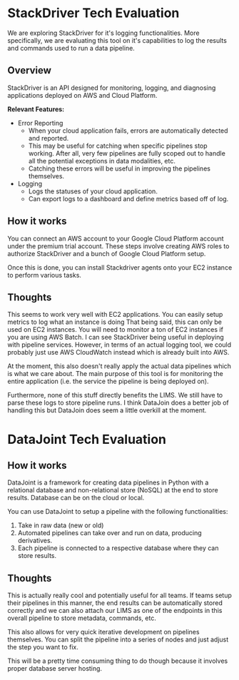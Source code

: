 # StackDriver Tech Evaluation
We are exploring StackDriver for it's logging functionalities. More specifically, we are evaluating this tool on it's capabilities to log the results and commands used to run a data pipeline.

## Overview
StackDriver is an API designed for monitoring, logging, and diagnosing applications deployed on AWS and Cloud Platform.  

**Relevant Features:**  
- Error Reporting
  - When your cloud application fails, errors are automatically detected and reported.
  - This may be useful for catching when specific pipelines stop working. After all, very few pipelines are fully scoped out to handle all the potential exceptions in data modalities, etc.
  - Catching these errors will be useful in improving the pipelines themselves.
- Logging
  - Logs the statuses of your cloud application.
  - Can export logs to a dashboard and define metrics based off of log.

## How it works
You can connect an AWS account to your Google Cloud Platform account under the premium trial account. These steps involve creating AWS roles to authorize StackDriver and a bunch of Google Cloud Platform setup.  

Once this is done, you can install Stackdriver agents onto your EC2 instance to perform various tasks.

## Thoughts
This seems to work very well with EC2 applications. You can easily setup metrics to log what an instance is doing That being said, this can only be used on EC2 instances. You will need to monitor a ton of EC2 instances if you are using AWS Batch. I can see StackDriver being useful in deploying with pipeline services. However, in terms of an actual logging tool, we could probably just use AWS CloudWatch instead which is already built into AWS.

At the moment, this also doesn't really apply the actual data pipelines which is what we care about. The main purpose of this tool is for monitoring the entire application (i.e. the service the pipeline is being deployed on).

Furthermore, none of this stuff directly benefits the LIMS. We still have to parse these logs to store pipeline runs. I think DataJoin does a better job of handling this but DataJoin does seem a little overkill at the moment.


# DataJoint Tech Evaluation

## How it works
DataJoint is a framework for creating data pipelines in Python with a relational database and non-relational store (NoSQL) at the end to store results. Database can be on the cloud or local.

You can use DataJoint to setup a pipeline with the following functionalities:
1. Take in raw data (new or old)
2. Automated pipelines can take over and run on data, producing derivatives.
3. Each pipeline is connected to a respective database where they can store results.

## Thoughts
This is actually really cool and potentially useful for all teams. If teams setup their pipelines in this manner, the end results can be automatically stored correctly and we can also attach our LIMS as one of the endpoints in this overall pipeline to store metadata, commands, etc.

This also allows for very quick iterative development on pipelines themselves. You can split the pipeline into a series of nodes and just adjust the step you want to fix.

This will be a pretty time consuming thing to do though because it involves proper database server hosting.

